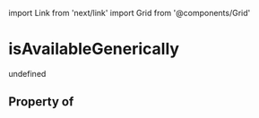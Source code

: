 import Link from 'next/link'
import Grid from '@components/Grid'

# isAvailableGenerically

undefined

## Property of



